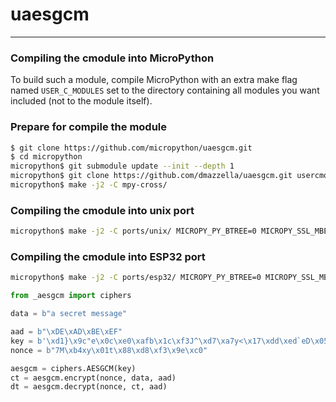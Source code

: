 
# uaesgcm

---------------

### Compiling the cmodule into MicroPython

To build such a module, compile MicroPython with an extra make flag named ```USER_C_MODULES``` set to the directory containing all modules you want included (not to the module itself).

### Prepare for compile the module

```bash
$ git clone https://github.com/micropython/uaesgcm.git
$ cd micropython
micropython$ git submodule update --init --depth 1
micropython$ git clone https://github.com/dmazzella/uaesgcm.git usercmodule/uaesgcm
micropython$ make -j2 -C mpy-cross/
```

### Compiling the cmodule into unix port
```bash
micropython$ make -j2 -C ports/unix/ MICROPY_PY_BTREE=0 MICROPY_SSL_MBEDTLS=1 USER_C_MODULES="$(pwd)/usercmodule"
```

### Compiling the cmodule into ESP32 port
```bash
micropython$ make -j2 -C ports/esp32/ MICROPY_PY_BTREE=0 MICROPY_SSL_MBEDTLS=1 USER_C_MODULES="$(pwd)/usercmodule/uaesgcm/micropython.cmake"
```

```python
from _aesgcm import ciphers

data = b"a secret message"

aad = b"\xDE\xAD\xBE\xEF"
key = b'\xd1}\x9c"e\x0c\xe0\xafb\x1c\xf3J^\xd7\xa7y<\x17\xdd\xed`eD\x051\xae\xbb\xa2\x91\xfeD\xe1'
nonce = b"7M\xb4xy\x01t\x88\xd8\xf3\x9e\xc0"

aesgcm = ciphers.AESGCM(key)
ct = aesgcm.encrypt(nonce, data, aad)
dt = aesgcm.decrypt(nonce, ct, aad)
```
